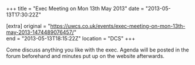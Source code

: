 +++
title = "Exec Meeting on Mon 13th May 2013"
date = "2013-05-13T17:30:22Z"

[extra]
original = "https://uwcs.co.uk/events/exec-meeting-on-mon-13th-may-2013-1474489076457/"    
end = "2013-05-13T18:15:22Z"
location = "DCS"
+++

Come discuss anything you like with the exec. Agenda will be posted in the forum beforehand and minutes put up on the website afterwards.

